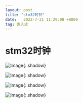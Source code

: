 ```yaml
---
layout: post
title: "stm32时钟"
date:   2022-7-21 11:29:08 +0800
tag: 嵌入式
---
```


# stm32时钟

![Image](https://xusenfeng.github.io/myimages/3-7.jpg){:.shadow}

![Image](https://xusenfeng.github.io/myimages/3-8.jpg){:.shadow}

![Image](https://xusenfeng.github.io/myimages/3-9.jpg){:.shadow}

![Image](https://xusenfeng.github.io/myimages/3-10.jpg){:.shadow}